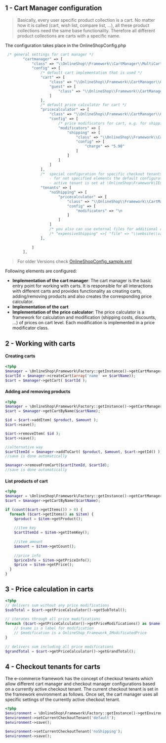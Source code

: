 ## 1 - Cart Manager configuration

> Basically, every user specific product collection is a cart. No matter how it is called (cart, wish list, compare list, ...), all these product collections need the same base functionality. Therefore all different product collections are carts with a specific name. 

The configuration takes place in the OnlineShopConfig.php
```php
 /* general settings for cart manager */
        "cartmanager" => [
            "class" => "\\OnlineShop\\Framework\\CartManager\\MultiCartManager",
            "config" => [
                /* default cart implementation that is used */
                "cart" => [
                    "class" => "\\OnlineShop\\Framework\\CartManager\\Cart",
                    "guest" => [
                        "class" => "\\OnlineShop\\Framework\\CartManager\\SessionCart"
                    ]
                ],
                /* default price calculator for cart */
                "pricecalculator" => [
                    "class" => "\\OnlineShop\\Framework\\CartManager\\CartPriceCalculator",
                    "config" => [
                        /* price modificators for cart, e.g. for shipping-cost, special discounts, ... */
                        "modificators" => [
                            "shipping" => [
                                "class" => "\\OnlineShop\\Framework\\CartManager\\CartPriceModificator\\Shipping",
                                "config" => [
                                    "charge" => "5.90"
                                ]
                            ]
                        ]
                    ]
                ],
                /*  special configuration for specific checkout tenants
                    - for not specified elements the default configuration is used as fallback
                    - active tenant is set at \OnlineShop\Framework\IEnvironment::setCurrentCheckoutTenant() */
                "tenants" => [
                    "noShipping" => [
                        "pricecalculator" => [
                            "class" => "\\OnlineShop\\Framework\\CartManager\\CartPriceCalculator",
                            "config" => [
                                "modificators" => "\n                                "
                            ]
                        ]
                    ]
                    /* you also can use external files for additional configuration */
                    /* "expensiveShipping" =>[ "file" => "\\website\\var\\plugins\\OnlineShopConfig\\cartmanager-expensiveShipping.php ] */ 
                ],
                
            ]
        ],
```
> For older Versions check [OnlineShopConfig_sample.xml](/config/OnlineShopConfig_sample.xml)

Following elements are configured: 
* **Implementation of the cart manager**: The cart manager is the basic entry point for working with carts. It is responsible for all interactions with different carts and provides functionality as creating carts, adding/removing products and also creates the corresponding price calculator. 
* **Implementation of the cart**
* **Implementation of the price calculator**: The price calculator is a framework for calculation and modification (shipping costs, discounts, ...) of prices on cart level. Each modification is implemented in a price modificator class. 


## 2 - Working with carts
#### Creating carts
```php
<?php
$manager = \OnlineShop\Framework\Factory::getInstance()->getCartManager();
$cartId = $manager->createCart(array('name' => $cartName));
$cart = $manager->getCart( $cartId );
```

#### Adding and removing products
```php
<?php
$manager = \OnlineShop\Framework\Factory::getInstance()->getCartManager();
$cart = $manager->getCartByName($cartName);

$id = $cart->addItem( $product, $amount );
$cart->save();

$cart->removeItem( $id );
$cart->save();

//alternative way
$cartItemId = $manager->addToCart( $product, $amount, $cart->getId() );
//save is done automatically 

$manager->removeFromCart($cartItemId, $cartId);
//save is done automatically 
```

#### List products of cart
```php
<?php
$manager = \OnlineShop\Framework\Factory::getInstance()->getCartManager();
$cart = $manager->getCartByName($cartName);

if (count($cart->getItems()) > 0) {
  foreach ($cart->getItems() as $item) {
    $product = $item->getProduct();
 
    //item key
    $cartItemId = $item->getItemKey();
 
    //item amount
    $amount = $item->getCount();
 
    //price info
    $priceInfo = $item->getPriceInfo();
    $price = $item->getPrice(); 
  }
}
```



## 3 - Price calculation in carts
```php
<?php
// delivers sum without any price modifications
$subTotal = $cart->getPriceCalculator()->getSubTotal();
 
// iterates through all price modifications
foreach ($cart->getPriceCalculator()->getPriceModifications() as $name => $modification) {
    // $name is a label for modification
    // $modification is a OnlineShop_Framework_IModificatedPrice
}
 
// delivers sum including all price modifications
$grandTotal = $cart->getPriceCalculator()->getGrandTotal();
```

## 4 - Checkout tenants for carts
The e-commerce framework has the concept of checkout tenants which allow different cart manager and checkout manager configurations based on a currently active checkout tenant. 
The current checkout tenant is set in the framework environment as follows. Once set, the cart manager uses all specific settings of the currently active checkout tenant. 

```php
<?php
$environment = \OnlineShop\Framework\Factory::getInstance()->getEnvironment();
$environment->setCurrentCheckoutTenant('default');
$environment->save();

$environment->setCurrentCheckoutTenant('noShipping');
$environment->save();
```
